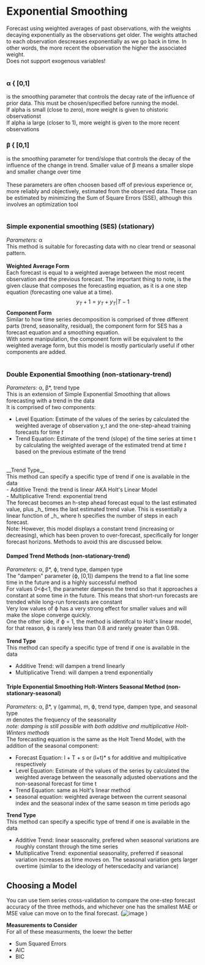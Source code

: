 # Exponential Smoothing
Forecast using weighted averages of past observations, with the weights decaying exponentially as the observations get older. The weights attached to each observation descreases exponentially as we go back in time. In other words, the more recent the observation the higher the associated weight. <br>
Does not support exogenous variables! <br>
<br>
### α { [0,1]
is the smoothing parameter that controls the decay rate of the influence of prior data. This must be chosen/specified before running the model. <br>
If alpha is small (close to zero), more weight is given to ohistoric observationst <br>
If alpha ia large (closer to 1), more weight is given to the more recent observations
<br>
### β { [0,1]
 is the smoothing parameter for trend/slope that controls the decay of the influence of the change in trend. Smaller value of β means a smaller slope and smaller change over time <br>
<br>
 These parameters are often choosen based off of previous experience or, more reliably and objectively, estimated from the observed data. These can be estimated by minimizing the Sum of Square Errors (SSE), although this involves an optimization tool
<br>
<br>
### Simple exponential smoothing (SES) (stationary)
_Parameters:_ α <br>
This method is suitable for forecasting data with no clear trend or seasonal pattern. <br>
<br>
__Weighted Average Form__ <br>
Each forecast is equal to a weighted average between the most recent observation and the previous forecast. The important thing to note, is the given clause that composes the forecasting equation, as it is a one step equation (forecasting one value at a time).
$$y_T+1 = y_T + y_T|T-1$$
__Component Form__ <br>
Similar to how time series decomposition is comprised of three different parts (trend, seasonality, residual), the component form for SES has a forecast equation and a smoothing equation. <br>
With some manipulation, the component form will be equivalent to the weighted average form, but this model is mostly particularly useful if other components are added. <br>
<br>

### Double Exponential Smoothing (non-stationary-trend) <br>
_Parameters:_ α, β*, trend type <br>
This is an extension of Simple Exponential Smoothing that allows forecasting with a trend in the data <br>
It is comprised of two components:<br>
- Level Equation: Estimate of the values of the series by calculated the weighted average of observation y_t and the one-step-ahead training forecasts for time _t_ <br>
- Trend Equation: Estimate of the trend (slope) of the time series at time t by calculating the weighted average of the estimated trend at time _t_ based on the previous estimate of the trend
<br>
__Trend Type__ <br>
This method can specify a specific type of trend if one is available in the data <br>
- Additive Trend: the trend is linear AKA Holt's Linear Model <br>
- Multiplicative Trend: exponential trend
<br>
The forecast becomes an h-step ahead forecast equal to the last estimated value, plus _h_ times the last estimated trend value. This is essentially a linear function of _h_ where h specifies the number of steps in each forecast. <br>
Note: However, this model displays a constant trend (increasing or decreasing), which has been proven to over-forecast, specifically for longer forecast horizons. Methods to avoid this are discussed below.

#### Damped Trend Methods (non-stationary-trend)
_Parameters:_ α, β*,  ϕ, trend type, dampen type <br>
The "dampen" parameter (ϕ, [0,1]) dampens the trend to a flat line some time in the future and is a highly successful method<br>
For values 0<ϕ<1, the parameter dampesn the trend so that it approaches a constant at some time in the future. This means that short-run forecasts are trended while long-run forecasts are constant<br>
Very low values of ϕ has a very strong effect for smaller values and will make the slope converge quickly. <br>
One the other side, if ϕ = 1, the method is identifcal to Holt's linear model, for that reason, ϕ is rarely less than 0.8 and rarely greater than 0.98. <br>
<br>
__Trend Type__ <br>
This method can specify a specific type of trend if one is available in the data<br>
- Additive Trend: will dampen a trend linearly
- Multiplicative Trend: will dampen a trend exponentially

#### Triple Exponential Smoothing Holt-Winters Seasonal Method (non-stationary-seasonal)
_Parameters:_ α, β*, γ (gamma), m, ϕ, trend type, dampen type, and  seasonal type<br>
_m_ denotes the frequency of the seasonality<br>
_note: damping is still possible with both additive and multiplicative Holt-Winters methods_
<br>
The forecasting equation is the same as the Holt Trend Model, with the addition of the seasonal component:<br>
- Forecast Equation: l + T + s or (l+t)* s for additive and multiplicative respectively
- Level Equation: Estimate of the values of the series by calculated the weighted average between the seasonally adjusted obervations and the non-seasonal forecast for time t <br>
- Trend Equation: same as Holt's linear method
- seasonal equation: weighted average between the current seasonal index and the seasonal index of the same season m time periods ago

__Trend Type__ <br>
This method can specify a specific type of trend if one is available in the data<br>
- Additive Trend: linear seasonality, prefered when seasonal variations are roughly constant through the time series
- Multiplicative Trend: exponential seasonality, preferred if seasonal variation increases as time moves on. The seasonal variation gets larger overtime (similar to the ideology of heterscedacity and variance)


## Choosing a Model
You can use tiem series cross-validation to compare the one-step forecast accuracy of the three methods, and whichever one has the smallest MAE or MSE value can move on to the final forecast.
(![image](https://github.com/lap309/Forecasting/assets/69564111/ecb5710c-b768-4f7b-90d9-a8cc90edd1b3)
)

__Measurements to Consider__ <br>
For all of these measurments, the loewr the better <br>
- Sum Squared Errors<br>
- AIC <br>
- BIC <br>

